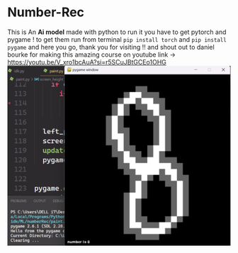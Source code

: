 # Number-Rec
This is An **Ai model** made with python
to run it you have to get pytorch and pygame !
to get them run from terminal `pip install torch` and `pip install pygame`
and here you go, thank you for visiting !!
and shout out to daniel bourke for making this amazing course on youtube
link -> https://youtu.be/V_xro1bcAuA?si=r5SCuJBtGCEo1OHG
![screenshot](screenshots/screenshot.png)
